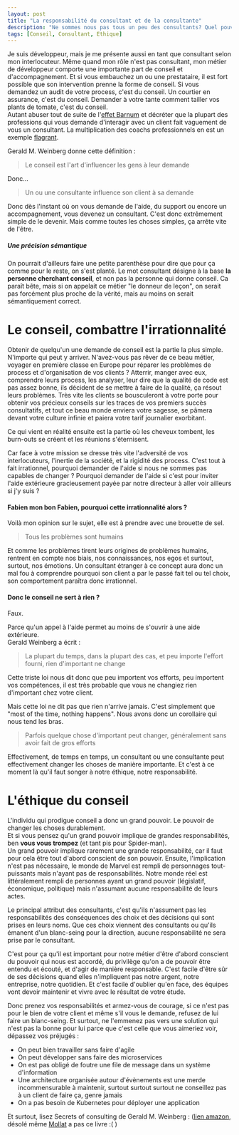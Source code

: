 ```yaml
---
layout: post
title: "La responsabilité du consultant et de la consultante"
description: "Ne sommes nous pas tous un peu des consultants? Quel pouvoir avons-nous ?"
tags: [Conseil, Consultant, Ethique]
---
```


Je suis développeur, mais je me présente aussi en tant que consultant selon mon interlocuteur.
Même quand mon rôle n'est pas consultant, mon métier de développeur comporte une 
importante part de conseil et d'accompagnement. Et si vous embauchez un ou une prestataire, il est fort possible que son
intervention prenne la forme de conseil. Si vous demandez un audit de votre process, c'est du conseil. Un courtier en
assurance, c'est du conseil. Demander à votre tante comment tailler vos plants de tomate, c'est du conseil.    
Autant abuser tout de suite de l'[effet Barnum](https://fr.wikipedia.org/wiki/Effet_Barnum) et décréter que la plupart des 
professions qui vous demande d'interagir avec un client fait vaguement de vous un consultant. La multiplication des 
coachs professionnels en est un exemple [flagrant](https://en.wikipedia.org/wiki/Coaching).

Gerald M. Weinberg donne cette définition : 
> Le conseil est l'art d'influencer les gens à leur demande  
  
Donc...
> Un ou une consultante influence son client à sa demande 

Donc dès l'instant où on vous demande de l'aide, du support ou encore un accompagnement, vous devenez un consultant.
C'est donc extrêmement simple de le devenir. Mais comme toutes les choses simples, ça arrête vite de l'être.


##### Une précision sémantique
On pourrait d'ailleurs faire une petite parenthèse pour dire que pour ça comme pour le reste, on s'est planté. Le 
mot consultant désigne à la base **la personne cherchant conseil**, et non pas la personne qui donne conseil. 
Ca paraît bête, mais si on appelait ce métier "le donneur de leçon", on serait pas forcément plus proche de la 
vérité, mais au moins on serait sémantiquement correct.

# Le conseil, combattre l'irrationnalité

Obtenir de quelqu'un une demande de conseil est la partie la plus simple. N'importe qui peut y arriver. N'avez-vous pas rêver de ce beau métier, voyager en première classe en Europe pour réparer les problèmes de process et
d'organisation de vos clients ? Atterrir, manger avec eux, comprendre leurs process, les analyser, leur dire que
la qualité de code est pas assez bonne, ils décident de se mettre à faire de la qualité, ça résout leurs problèmes.
Très vite les clients se bousculeront à votre porte pour obtenir vos précieux conseils sur les traces de vos premiers 
succès consultatifs, et tout ce beau monde enviera votre sagesse, se pâmera devant votre culture infinie et paiera
votre tarif journalier exorbitant.
 
Ce qui vient en réalité ensuite est la partie où les cheveux tombent, les burn-outs se créent et les réunions 
s'éternisent.  

Car face à votre mission se dresse très vite l'adversité de vos interlocuteurs, l'inertie de la société, et la
rigidité des process. C'est tout à fait irrationnel, pourquoi demander de l'aide si nous ne sommes pas capables
de changer ? Pourquoi demander de l'aide si c'est pour inviter l'aide extérieure gracieusement payée par notre
directeur à aller voir ailleurs si j'y suis ?

#### Fabien mon bon Fabien, pourquoi cette irrationnalité alors ?

Voilà mon opinion sur le sujet, elle est à prendre avec une brouette de sel.

> Tous les problèmes sont humains

Et comme les problèmes tirent leurs origines de problèmes humains, rentrent en compte nos biais, nos connaissances, 
nos egos et surtout, surtout, nos émotions. Un consultant étranger à ce concept aura donc un mal fou à comprendre 
pourquoi son client a par le passé fait tel ou tel choix, son comportement paraîtra donc irrationnel.


#### Donc le conseil ne sert à rien ?

Faux.

Parce qu'un appel à l'aide permet au moins de s'ouvrir à une aide extérieure.     
Gerald Weinberg a écrit : 
> La plupart du temps, dans la plupart des cas, et peu importe l'effort fourni, rien d'important ne change

Cette triste loi nous dit donc que peu importent vos efforts, peu importent vos compétences, il est très probable que vous ne 
changiez rien d'important chez votre client.    

Mais cette loi ne dit pas que rien n'arrive jamais. C'est simplement que "most of the time, nothing happens". Nous 
avons donc un corollaire qui nous tend les bras.

> Parfois quelque chose d'important peut changer, généralement sans avoir fait de gros efforts    

Effectivement, de temps en temps, un consultant ou une consultante peut effectivement changer les choses de manière 
importante. Et c'est à ce moment là qu'il faut songer à notre éthique, notre responsabilité.

# L'éthique du conseil

L'individu qui prodigue conseil a donc un grand pouvoir. Le pouvoir de changer les choses durablement.     
Et si vous pensez qu'un grand pouvoir implique de grandes responsabilités, ben **vous vous trompez** (et tant 
pis pour Spider-man).      
Un grand pouvoir implique rarement une grande responsabilité, car il faut pour cela être tout d'abord conscient
de son pouvoir. Ensuite, l'implication n'est pas nécessaire, le monde de Marvel est rempli de personnages 
tout-puissants mais n'ayant pas de responsabilités. Notre monde réel est littéralement rempli de personnes ayant
un grand pouvoir (législatif, économique, politique) mais n'assumant aucune responsabilité de leurs actes.

Le principal attribut des consultants, c'est qu'ils n'assument pas les responsabilités des conséquences
des choix et des décisions qui sont prises en leurs noms. Que ces choix viennent des consultants ou qu'ils 
émanent d'un blanc-seing pour la direction, aucune responsabilité ne sera prise par le consultant. 

C'est pour ça qu'il est important pour notre métier d'être d'abord conscient du pouvoir qui nous est accordé,
du privilège qu'on a de pouvoir être entendu et écouté, et d'agir de manière responsable. C'est facile d'être 
sûr de ses décisions quand elles n'impliquent pas notre argent, notre entreprise, notre quotidien. Et c'est 
facile d'oublier qu'en face, des équipes vont devoir maintenir et vivre avec le résultat de votre étude.   

Donc prenez vos responsabilités et armez-vous de courage, si ce n'est pas pour le bien de votre client et même
s'il vous le demande, refusez de lui faire un blanc-seing. 
Et surtout, ne l'emmenez pas vers une solution qui n'est pas la bonne pour lui parce que c'est celle que vous 
aimeriez voir, dépassez vos préjugés : 

* On peut bien travailler sans faire d'agile
* On peut développer sans faire des microservices
* On est pas obligé de foutre une file de message dans un système d'information
* Une architecture organisée autour d'évènements est une merde incommensurable à maintenir, surtout surtout 
surtout ne conseillez pas à un client de faire ça, genre jamais
* On a pas besoin de Kubernetes pour déployer une application


Et surtout, lisez Secrets of consulting de Gerald M. Weinberg : ([lien amazon](https://www.amazon.fr/Secrets-Consulting-Giving-Getting-Successfully/dp/0932633013), désolé même [Mollat](https://www.mollat.com/) a pas ce livre :( ) 